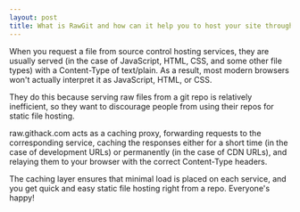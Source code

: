 ```yaml
---
layout: post
title: What is RawGit and how can it help you to host your site through gitHub pages.
---
```

When you request a file from source control hosting services, they are usually served (in the case of JavaScript, HTML, CSS, and some other file types) with a Content-Type of text/plain. As a result, most modern browsers won't actually interpret it as JavaScript, HTML, or CSS.

They do this because serving raw files from a git repo is relatively inefficient, so they want to discourage people from using their repos for static file hosting.

raw.githack.com acts as a caching proxy, forwarding requests to the corresponding service, caching the responses either for a short time (in the case of development URLs) or permanently (in the case of CDN URLs), and relaying them to your browser with the correct Content-Type headers.

The caching layer ensures that minimal load is placed on each service, and you get quick and easy static file hosting right from a repo. Everyone's happy!